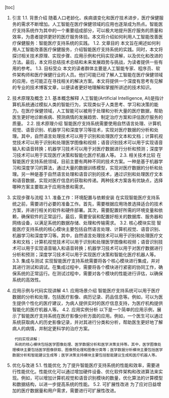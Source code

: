 
[toc]                    
                
                
1. 引言
    1.1. 背景介绍
        随着人口老龄化、疾病谱变化和医疗技术进步，医疗保健服务的需求不断增加。人工智能在医疗保健领域的应用也逐渐成为热点。智能医疗支持系统作为其中的一个重要组成部分，可以极大地提升医疗服务的质量和效率，为患者提供更好的医疗服务体验。本文将介绍如何利用人工智能改善医疗保健服务：智能医疗支持系统的实践。
    1.2. 文章目的
        本文旨在阐述如何利用人工智能改善医疗保健服务，介绍智能医疗支持系统的实践。同时，本文将探讨相关技术原理、实现步骤、应用示例和代码实现讲解，以及优化和改进的方法。最后，本文将总结技术总结和未来发展趋势与挑战，为读者提供一些有用的参考。
    1.3. 目标受众
        本文的读者群体主要是人工智能专家、程序员、软件架构师和医疗保健行业的人员。他们可能已经了解人工智能在医疗保健领域的应用，也可能正在寻找相关的解决方案。本文将提供一个深度有思考有见解的专业的技术博客文章，以便读者更好地理解和掌握所讲述的技术知识。

2. 技术原理及概念
    2.1. 基本概念解释
        人工智能(Artificial Intelligence, AI)是指计算机系统通过模拟人类的智能行为，实现类似于人类思考、学习和决策的能力。在医疗保健领域，人工智能可以被用于处理和分析大量的医疗数据，帮助医生更好地诊断疾病、预测病情的发展趋势、制定治疗方案和评估医疗服务的质量。
    2.2. 技术原理介绍
        智能医疗支持系统需要使用自然语言处理、计算机视觉、语音识别、机器学习和深度学习等技术，实现对医疗数据的分析和处理。其中，自然语言处理技术可以用于识别和处理医疗文本和文档；计算机视觉技术可以用于识别和处理医学图像和视频；语音识别技术可以用于实现语音输入和语音转换；机器学习技术可以用于对医疗数据进行分析和预测；深度学习技术可以用于实现医疗决策和智能化医疗机器人等。
    2.3. 相关技术比较
        在智能医疗支持系统领域，目前主要有两种不同的技术方案。一种是基于机器学习和深度学习的算法，通过大量的数据训练模型，实现对医疗数据的分析和处理。另一种是基于自然语言处理和语音识别的技术，通过识别和处理医疗文本和语音数据，实现对医疗信息的获取和传递。两种技术方案各有优缺点，选择哪种方案主要取决于应用场景和需求。

3. 实现步骤与流程
    3.1. 准备工作：环境配置与依赖安装
        在实现智能医疗支持系统之前，需要进行必要的准备工作。首先，需要根据应用场景选择适合的技术方案，并进行相关的软件和硬件部署。其次，需要配置好所需的环境变量和依赖，确保软件的正常运行。最后，需要安装和配置好相关的数据库、服务器和网络设备，以满足系统的数据存储、处理和传输需求。
    3.2. 核心模块实现
        智能医疗支持系统的核心模块主要包括自然语言处理、计算机视觉、语音识别、机器学习和深度学习等。其中，自然语言处理技术可以用于识别和处理医疗文本和文档；计算机视觉技术可以用于识别和处理医学图像和视频；语音识别技术可以用于实现语音输入和语音转换；机器学习技术可以用于对医疗数据进行分析和预测；深度学习技术可以用于实现医疗决策和智能化医疗机器人等。
    3.3. 集成与测试
        实现智能医疗支持系统需要将各个核心模块进行集成，并对其进行测试和调试。在集成过程中，需要将各个模块进行紧密的协同工作，确保系统的正常运行。在测试过程中，需要对各个模块的性能进行评估，以确保系统的高效性。

4. 应用示例与代码实现讲解
    4.1. 应用场景介绍
        智能医疗支持系统可以用于医疗数据的分析和处理，包括医疗影像、病历记录、药品信息等。例如，可以为医生提供个性化的医疗建议，为病人提供实时的医疗信息支持，为医疗机构提供智能化的医疗机器人等。
    4.2. 应用实例分析
        以下是一个简单的应用示例，展示了智能医疗支持系统在医疗影像分析方面的应用。例如，一个医生可以通过系统获取病人的历史影像记录，并对其进行分类和分析，帮助医生更好地了解病人的病情，并制定更科学的治疗方案。
        
        代码实现讲解：
        系统的核心模块包括医学图像处理、医学数据分析和医学决策支持等。其中，医学图像处理模块主要包括医学图像获取、图像预处理和图像分类等；医学数据分析模块主要包括医学数据分析和智能建议生成等；医学决策支持模块主要包括智能建议生成和医疗机器人等。

5. 优化与改进
    5.1. 性能优化
        为了提升智能医疗支持系统的性能和效率，需要进行性能优化。性能优化可以通过增加硬件设备、优化软件架构和改进算法来实现。例如，可以增加计算机视觉和语音识别模块的数量，优化算法的计算模型和数据结构，以进一步提高系统的性能。
    5.2. 可扩展性改进
        为了应对日益增加的医疗数据量和用户需求，需要进行可扩展性改进。

